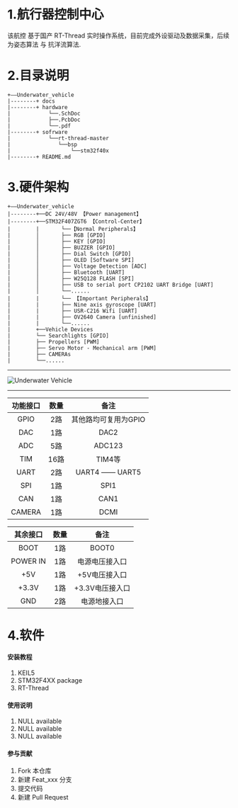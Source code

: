 # 1.航行器控制中心

该航控 基于国产 RT-Thread 实时操作系统，目前完成外设驱动及数据采集，后续为姿态算法 与 抗洋流算法.


# 2.目录说明
```
+——Underwater_vehicle
|--------+ docs 
|--------+ hardware       
|            └──.SchDoc
|            ├──.PcbDoc
|            └──.pdf
|--------+ sofrware
|            └──rt-thread-master
|               └──bsp
|                   └──stm32f40x
|--------+ README.md
```


# 3.硬件架构
```
+——Underwater_vehicle
|--------+──DC 24V/48V 【Power management】 
|--------+──STM32F407ZGT6 【Control-Center】                  
|        |       └──【Normal Peripherals】
|        │       ├── RGB [GPIO]   
|        │       ├── KEY [GPIO] 
|        │       ├── BUZZER [GPIO]      
|        │       ├── Dial Switch [GPIO]   
|        │       ├── OLED [Software SPI]       
|        │       ├── Voltage Detection [ADC]             
|        │       ├── Bluetooth [UART]       
|        │       ├── W25Q128 FLASH [SPI]
|        │       ├── USB to serial port CP2102 UART Bridge [UART]
|        │       └──......  
|        |       └── 【Important Peripherals】
|        |       ├── Nine axis gyroscope [UART]
|        |       ├── USR-C216 Wifi [UART]   
|        |       ├── OV2640 Camera [unfinished]
|        |       └──...... 
|        +──Vehicle Devices
|        └── Searchlights [GPIO]
|        ├── Propellers [PWM]
|        ├── Servo Motor - Mechanical arm [PWM]
|        ├── CAMERAs 
|        └──...... 
```

------

![Underwater Vehicle](https://images.gitee.com/uploads/images/2019/0222/201120_1db060f5_2330851.png "控制中心")

------

|功能接口|数量|备注|
|:-:|:-:|:-:|
|GPIO|2路|其他路均可复用为GPIO|
|DAC|1路|DAC2|
|ADC|5路|ADC123|
|TIM|16路|TIM4等|
|UART|2路|UART4 —— UART5|
|SPI|1路|SPI1|
|CAN|1路|CAN1|
|CAMERA|1路|DCMI|

|其余接口|数量|备注|
|:-:|:-:|:-:|
|BOOT|1路|BOOT0|
|POWER IN|1路|电源电压接入口|
|+5V|1路|+5V电压接入口|
|+3.3V|1路|+3.3V电压接入口|
|GND|2路|电源地接入口|

# 4.软件

#### 安装教程

1. KEIL5
2. STM32F4XX package
3. RT-Thread

#### 使用说明

1. NULL available
2. NULL available
3. NULL available

#### 参与贡献

1. Fork 本仓库
2. 新建 Feat_xxx 分支
3. 提交代码
4. 新建 Pull Request



